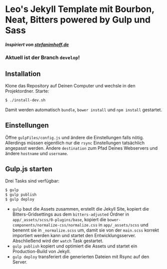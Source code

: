 # Leo's Jekyll Template mit Bourbon, Neat, Bitters powered by Gulp und Sass
##### Inspiriert von [stefanimhoff.de](http://stefanimhoff.de/)

### Aktuell ist der Branch `develop`!

## Installation
Klone das Repository auf Deinen Computer und wechsle in den Projektordner. Starte:

```sh
$ ./install-dev.sh
```

Damit werden automatisch `bundle`, `bower install` und `npm install` gestartet.

## Einstellungen

Öffne `gulpFiles/config.js` und ändere die Einstellungen falls nötig. Allerdings müssen eigentlich nur die `rsync` Einstellungen tatsächlich angepasst werden. Ändere `destination` zum Pfad Deines Webservers und ändere `hostname` und `username`.

## Gulp.js starten

Drei Tasks sind verfügbar:

```sh
$ gulp
$ gulp publish
$ gulp deploy
```

- `gulp` baut die Assets zusammen, erstellt die Jekyll Site, kopiert die Bitters-Gridsettings aus dem `bitters-adjusted` Ordner in `app/_assets/scss/0-plugins/base`, kopiert die `bower-components/normalize-css/normalize.css` in `app/_assets/scss` und benennt sie in `_normalize.scss` um, damit sie von der `main.scss` korrekt importiert werden kann und startet den Entwicklungsserver. Abschließend wird der `watch` Task gestartet.
- `gulp publish` kopiert und optimiert die Assets und startet ein Production-Build von Jekyll.
- `gulp deploy` transferiert die generierten Dateien mit Rsync auf den Server.
